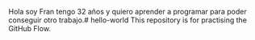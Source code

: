 Hola soy Fran tengo 32 años y quiero aprender a programar para poder conseguir otro trabajo.# hello-world
This repository is for practising the GitHub Flow.
